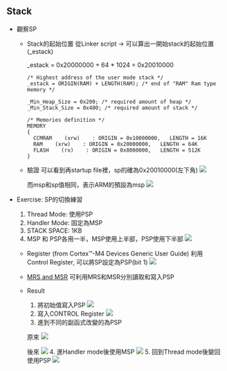 ## Stack
- 觀察SP
  - Stack的起始位置
    從Linker script &rarr; 可以算出一開始stack的起始位置(_estack)
  
    _estack = 0x20000000 + 64 * 1024 = 0x20010000
    ```linker=
    /* Highest address of the user mode stack */
    _estack = ORIGIN(RAM) + LENGTH(RAM); /* end of "RAM" Ram type memory */

    _Min_Heap_Size = 0x200; /* required amount of heap */
    _Min_Stack_Size = 0x400; /* required amount of stack */

    /* Memories definition */
    MEMORY
    {
      CCMRAM    (xrw)    : ORIGIN = 0x10000000,   LENGTH = 16K
      RAM    (xrw)    : ORIGIN = 0x20000000,   LENGTH = 64K
      FLASH    (rx)    : ORIGIN = 0x8000000,   LENGTH = 512K
    }
    ```
  - 驗證
    可以看到再startup file裡，sp的確為0x20010000(左下角)
    ![](https://i.imgur.com/DgCJEI8.png)
    
    而msp和sp值相同，表示ARM的預設為msp
    ![](https://i.imgur.com/cIDV5Fq.png)

- Exercise: SP的切換練習
  1. Thread Mode: 使用PSP
  2. Handler Mode: 固定為MSP
  3. STACK SPACE: 1KB
  4. MSP 和 PSP各用一半，MSP使用上半部，PSP使用下半部
  ![](https://i.imgur.com/SO8lSMv.png)

  - Register (from Cortex™-M4 Devices Generic User Guide)
    利用 Control Register, 可以將SP設定為PSP(bit 1)
    ![](https://i.imgur.com/iaGXo3J.png)

  - [MRS and MSR](https://www.itread01.com/content/1542308852.html)
    可利用MRS和MSR分別讀取和寫入PSP

  - Result
    1. 將初始值寫入PSP
    ![](https://i.imgur.com/Fb0jazt.png)
    2. 寫入CONTROL Register
    ![](https://i.imgur.com/NDGnfkI.png)
    3. 進到不同的副函式改變的為PSP
    
    原來
    ![](https://i.imgur.com/WygZi0l.png)
    
    後來
    ![](https://i.imgur.com/mljo3SB.png)
    4. 進Handler mode後使用MSP
    ![](https://i.imgur.com/a3x3Sdk.png)
    5. 回到Thread mode後變回使用PSP
    ![](https://i.imgur.com/v5djfEv.png)

     
